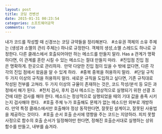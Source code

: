 ```yaml
---
layout: post
title: 코딩 컨벤션
date: 2015-01-31 00:23:54
categories: 소프트웨어공학
comments: true
---
```

내가 코드를 작성할 때 신경쓰는 코딩 규약들을 정리해본다.
 
#소유권
객체의 소유 주체는 (생성과 소멸의 관리 주체는) 하나로 규정한다.
객체의 생성,소멸 스레드도 하나로 규정한다.
다른 클래스에서 호출되어야만 하는 메소드를 만들지 말라.
Has a 관계가 명확하다면, 이 관계를 혼란 시킬 수 있는 메소드는 절대 만들지 마라.
 
#진입점
진입 점은 명확하게. 한곳으로 관리하자. 
만약 다양한 진입 점이 있을 수 밖에 없다면, 다른 각각의 진입 점에서 왔음을 알 수 있게 하라.
 
#중복
중복을 허용하지 말라.
 
#단일 규칙
두 가지 이상의 규칙을 허용하지 말라. 새로운 규칙을 도입하고 싶다면, 기존 규칙대로 작성된 전부를 고쳐라.
두 가지 이상의 규율이 존재하는 것은, 코드 작성/분석 등 모든 과정에서 해가 된다.
 
#전치 검사, 후치 검사
메소드는 정상적으로 실행되기 위한 선결 조건에 대한 검사를 해야 한다.
메소드는 정상적으로 실행되었을 때의 기대 값을 충족 시키는지 검사해야 한다.
 
#호출 주체
누가 호출해도 문제가 없는 메소드만 외부로 개방하라.
만약 특정 클래스에서만 호출해야 정상 동작한다면, 잘못된 설계이고, 잘못된 사용법을 제공하는 것이다.
 
#호출 순서
호출 순서에 영향을 주는 코드는 지양하라.
피치 못할 사정으로 함수의 호출 순서가 일정해야만 한다면, 정해진 호출순서대로 실행하는 상위 함수를 만들고, 내부를 숨겨라.
